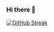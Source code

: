 ### Hi there 👋

<!--
**StanislaWoronin/StanislaWoronin** is a ✨ _special_ ✨ repository because its `README.md` (this file) appears on your GitHub profile.

Here are some ideas to get you started:

- 🔭 I’m currently working on ...
- 🌱 I’m currently learning ...
- 👯 I’m looking to collaborate on ...
- 🤔 I’m looking for help with ...
- 💬 Ask me about ...
- 📫 How to reach me: ...
- 😄 Pronouns: ...
- ⚡ Fun fact: ...
-->

[![GitHub Streak](https://streak-stats.demolab.com?user=StanislaWoronin&theme=dark&hide_border=true&border_radius=10&background=45%2C2AE6EB%2CEB5454&dates=25053F)](https://git.io/streak-stats)
